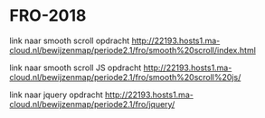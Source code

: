 # FRO-2018

link naar smooth scroll opdracht
http://22193.hosts1.ma-cloud.nl/bewijzenmap/periode2.1/fro/smooth%20scroll/index.html

link naar smooth scroll JS opdracht 
http://22193.hosts1.ma-cloud.nl/bewijzenmap/periode2.1/fro/smooth%20scroll%20js/

link naar jquery opdracht
http://22193.hosts1.ma-cloud.nl/bewijzenmap/periode2.1/fro/jquery/
